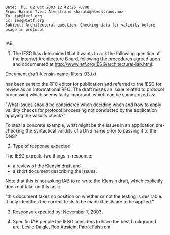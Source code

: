 

```

Date: Thu, 02 Oct 2003 12:42:26 -0700 
From: Harald Tveit Alvestrand <harald@alvestrand.no> 
To: iab@ietf.org 
Cc: iesg@ietf.org 
Subject: Architectural question: Checking data for validity before usage in protocol


```

 IAB, 


 1. The IESG has determined that it wants to ask the following question of the Internet Architecture Board, following the procedures agreed upon and documented at <http://www.ietf.org/IESG/architectural-iab.html>:
 


 Document [draft-klensin-name-filters-03.txt](/wp-content/IAB-uploads/2011/03/draft-klensin-name-filters-03.txt)  

 has been sent to the RFC editor for publication and referred to the IESG for review as an Informational RFC. The draft raises an issue related to protocol processing which seems fairly important, which can be summarized as: 


 “What issues should be considered when deciding when and how to apply validity checks for protocol processing not conducted by the application applying the validity check?”
 
 To steal a concrete example, what might be the issues in an application pre-checking the syntactical validity of a DNS name prior to passing it to the DNS? 



 2. Type of response expected 


 The IESG expects two things in response:

+ a review of the Klensin draft and
+ a short document describing the issues.

 Note that this is not asking IAB to re-write the Klensin draft, which explicitly does not take on this task:


 “this document takes no position on whether or not the testing is desirable. It only identifies the correct tests to be made if tests are to be applied.”
 

 3. Response expected by: November 7, 2003. 


 4. Specific IAB people the IESG considers to have the best background are: Leslie Daigle, Rob Austein, Patrik Falstrom 


